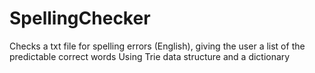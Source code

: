 # SpellingChecker
Checks a txt file for spelling errors (English), giving the user a list of the predictable correct words
Using Trie data structure and a dictionary
